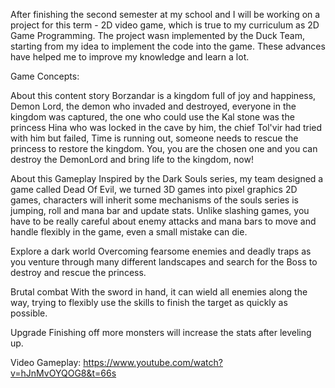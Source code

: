 After finishing the second semester at my school and I will be working on a project for this term - 2D video game, which is true to my curriculum as 2D Game Programming. The project wasn implemented by the Duck Team, starting from my idea to implement the code into the game. These advances have helped me to improve my knowledge and learn a lot.

Game Concepts:

About this content story Borzandar is a kingdom full of joy and happiness, Demon Lord, the demon who invaded and destroyed, everyone in the kingdom was captured, the one who could use the Kal stone was the princess Hina who was locked in the cave by him, the chief Tol'vir had tried with him but failed, Time is running out, someone needs to rescue the princess to restore the kingdom. You, you are the chosen one and you can destroy the DemonLord and bring life to the kingdom, now!

About this Gameplay Inspired by the Dark Souls series, my team designed a game called Dead Of Evil, we turned 3D games into pixel graphics 2D games, characters will inherit some mechanisms of the souls series is jumping, roll and mana bar and update stats. Unlike slashing games, you have to be really careful about enemy attacks and mana bars to move and handle flexibly in the game, even a small mistake can die.

Explore a dark world Overcoming fearsome enemies and deadly traps as you venture through many different landscapes and search for the Boss to destroy and rescue the princess.

Brutal combat With the sword in hand, it can wield all enemies along the way, trying to flexibly use the skills to finish the target as quickly as possible.

Upgrade Finishing off more monsters will increase the stats after leveling up.

Video Gameplay: https://www.youtube.com/watch?v=hJnMvOYQOG8&t=66s
